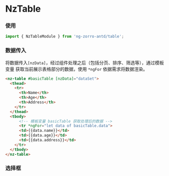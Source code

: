 # NzTable

### 使用

```typescript
import { NzTableModule } from 'ng-zorro-antd/table';
```



### 数据传入

将数据传入`[nzData]`，经过组件处理之后（包括分页、排序、筛选等），通过模板变量 获取当前展示表格部分的数据，使用 `*ngFor` 依据需求将数据渲染。

```html
<nz-table #basicTable [nzData]="dataSet">
  <thead>
    <tr>
      <th>Name</th>
      <th>Age</th>
      <th>Address</th>
    </tr>
  </thead>
  <tbody>
      <!-- 模板变量 basicTable 获取处理后的数据 -->
      <tr *ngFor="let data of basicTable.data">
      <td>{{data.name}}</td>
      <td>{{data.age}}</td>
      <td>{{data.address}}</td>
    </tr>
  </tbody>
</nz-table>
```



### 选择框



